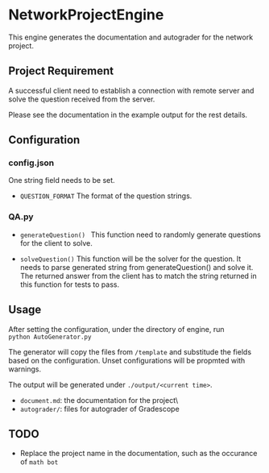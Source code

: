 # NetworkProjectEngine

This engine generates the documentation and autograder for the network project. 

## Project Requirement

A successful client need to establish a connection with remote server and solve the question received from the server. 


Please see the documentation in the example output for the rest details. 

## Configuration

### config.json
One string field needs to be set.
- ```QUESTION_FORMAT``` The format of the question strings.


### QA.py 
- ```generateQuestion() ```
This function need to randomly generate questions for the client to solve. 

- ```solveQuestion()```
This function will be the solver for the question. It needs to parse generated string from generateQuestion() and solve it. The returned answer from the client has to match the string returned in this function for tests to pass.

## Usage

After setting the configuration, under the directory of engine, run  
```python AutoGenerator.py```

The generator will copy the files from ```/template``` and substitude the fields based on the configuration. Unset configurations will be propmted with warnings.


The output will be generated under ```./output/<current time>```.  
- ```document.md```: the documentation for the project\
- ```autograder/```: files for autograder of Gradescope 

## TODO
- Replace the project name in the documentation, such as the occurance of ```math bot```